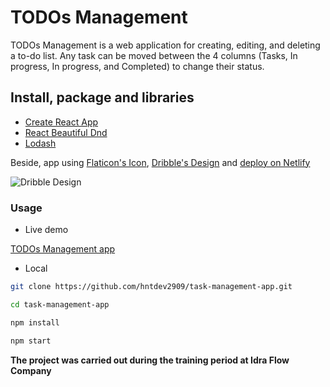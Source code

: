 # TODOs Management

TODOs Management is a web application for creating, editing, and deleting a to-do list.
Any task can be moved between the 4 columns (Tasks, In progress, In progress, and Completed) to change their status.

## Install, package and libraries

- [Create React App](https://reactjs.org/)
- [React Beautiful Dnd](https://github.com/atlassian/react-beautiful-dnd)
- [Lodash](https://lodash.com/)

Beside, app using [Flaticon's Icon](https://www.flaticon.com/), [Dribble's Design](https://dribbble.com/) and [deploy on Netlify](https://app.netlify.com/)

![Dribble Design](https://cdn.dribbble.com/users/2698435/screenshots/10864133/media/d932e99a270193fb851631d6308b56e2.png)

### Usage

- Live demo

[TODOs Management app](https://todos-management.netlify.app/)

- Local

```bash
git clone https://github.com/hntdev2909/task-management-app.git

cd task-management-app

npm install

npm start
```

**The project was carried out during the training period at Idra Flow Company**
